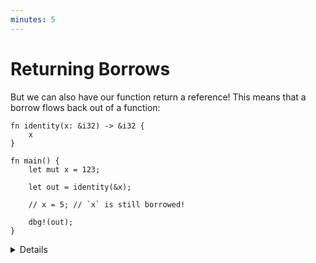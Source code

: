 ```yaml
---
minutes: 5
---
```


# Returning Borrows

But we can also have our function return a reference! This means that a borrow
flows back out of a function:

```rust,editable
fn identity(x: &i32) -> &i32 {
    x
}

fn main() {
    let mut x = 123;

    let out = identity(&x);

    // x = 5; // `x` is still borrowed!

    dbg!(out);
}
```

<details>

- Rust functions can return references, meaning that a borrow can flow back out
  of a function.

- If a function returns a reference (or another kind of borrow), it was likely
  derived from one of its arguments. This means that the return value of the
  function will extend the borrow for one or more argument borrows.

- This case is still fairly simple, in that only one borrow is passed into the
  function, so the returned borrow has to be the same one.

</details>
